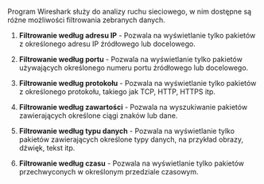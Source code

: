 Program Wireshark służy do analizy ruchu sieciowego, w nim dostępne są różne możliwości filtrowania zebranych danych. 

1. **Filtrowanie według adresu IP** -
	 Pozwala na wyświetlanie tylko pakietów z określonego adresu IP źródłowego lub docelowego.

2. **Filtrowanie według portu** -
	Pozwala na wyświetlanie tylko pakietów używających określonego numeru portu źródłowego lub docelowego.

3. **Filtrowanie według protokołu** -
	Pozwala na wyświetlanie tylko pakietów z określonego protokołu, takiego jak TCP, HTTP, HTTPS itp.

4. **Filtrowanie według zawartości** -
	Pozwala na wyszukiwanie pakietów zawierających określone ciągi znaków lub dane.

5. **Filtrowanie według typu danych** -
	Pozwala na wyświetlanie tylko pakietów zawierających określone typy danych, na przykład obrazy, dźwięk, tekst itp.

6. **Filtrowanie według czasu** -
	Pozwala na wyświetlanie tylko pakietów przechwyconych w określonym przedziale czasowym.